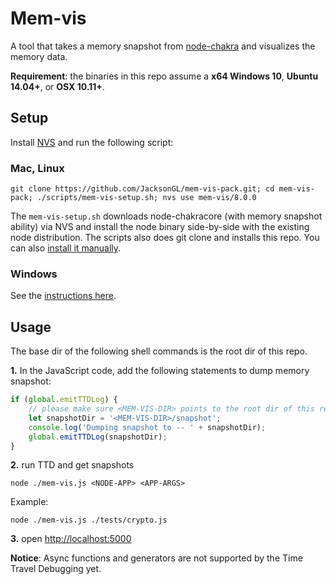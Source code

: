 # Mem-vis

A tool that takes a memory snapshot from [node-chakra](https://github.com/nodejs/node-chakracore) and visualizes the memory data.

**Requirement**: the binaries in this repo assume a **x64 Windows 10**, **Ubuntu 14.04+**, or **OSX 10.11+**.

## Setup
Install [NVS](https://github.com/jasongin/nvs) and run the following script:

### Mac, Linux

```
git clone https://github.com/JacksonGL/mem-vis-pack.git; cd mem-vis-pack; ./scripts/mem-vis-setup.sh; nvs use mem-vis/8.0.0
```

The `mem-vis-setup.sh` downloads node-chakracore (with memory snapshot ability) via NVS and install the node binary side-by-side with the existing node distribution. The scripts also does git clone and installs this repo. You can also [install it manually](doc/install-manually.md).

### Windows

See the [instructions here](doc/install-manually.md).

## Usage

The base dir of the following shell commands is the root dir of this repo.

  **1.** In the JavaScript code, add the following statements to dump memory snapshot:

```javascript
if (global.emitTTDLog) {
    // please make sure <MEM-VIS-DIR> points to the root dir of this repo
    let snapshotDir = '<MEM-VIS-DIR>/snapshot';
    console.log('Dumping snapshot to -- ' + snapshotDir);
    global.emitTTDLog(snapshotDir);
}
```

  **2.** run TTD and get snapshots

```
node ./mem-vis.js <NODE-APP> <APP-ARGS>
```

Example:

```
node ./mem-vis.js ./tests/crypto.js
```
  
  **3.** open [http://localhost:5000](http://localhost:5000)

**Notice**: Async functions and generators are not supported by the Time Travel Debugging yet.
